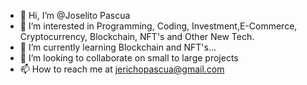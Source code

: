 - 👋 Hi, I’m @Joselito Pascua
- 👀 I’m interested in Programming, Coding, Investment,E-Commerce, Cryptocurrency, Blockchain, NFT's and Other New Tech.
- 🌱 I’m currently learning Blockchain and NFT's...
- 💞️ I’m looking to collaborate on small to large projects
- 📫 How to reach me at jerichopascua@gmail.com

<!---
Jerichopascua/Jerichopascua is a ✨ special ✨ repository because its `README.md` (this file) appears on your GitHub profile.
You can click the Preview link to take a look at your changes.
--->
